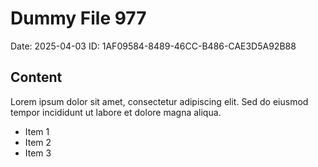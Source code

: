# Dummy File 977

Date: 2025-04-03
ID: 1AF09584-8489-46CC-B486-CAE3D5A92B88

## Content

Lorem ipsum dolor sit amet, consectetur adipiscing elit.
Sed do eiusmod tempor incididunt ut labore et dolore magna aliqua.

* Item 1
* Item 2
* Item 3
